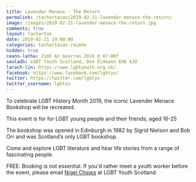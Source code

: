```yaml
---
title: Lavendar Menace - The Return
permalink: /tachartasan/2019-02-21-lavendar-menace-the-return/
image: /images/2019-02-21-lavendar-menace-the-return.jpg
comments: true
layout: tachartas
date: 2019-02-21 19:00:00
categories: tachartasan-roimhe
hidden: true
ceann-latha: 21mh An Gearran 2019 @ 07:00f
seoladh: LGBT Youth Scotland, Dùn Èideann EH6 6JD
larach-lin: https://www.lgbtyouth.org.uk/
facebook: https://www.facebook.com/lgbtys/
twitter: https://twitter.com/lgbtys
twitter_username: lgbtys
---
```


To celebrate LGBT History Month 2019, the iconic Lavender Menace Bookshop will be recreated.

This event is for for LGBT young people and their friends, aged 16-25

<!--more-->

The bookshop was opened in Edinburgh in 1982 by Sigrid Nielson and Bob Orr and was Scotland’s only LGBT bookshop.

Come and explore LGBT literature and hear life stories from a range of fascinating people.

FREE. Booking is not essential. If you'd rather meet a youth worker before the event, please email [Nigel Chipps](mailto:nigel.chipps@lgbtyouth.org.uk) at LGBT Youth Scotland.
